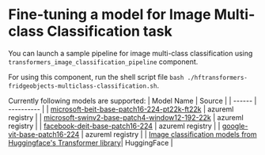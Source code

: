 # Fine-tuning a model for Image Multi-class Classification task

You can launch a sample pipeline for image multi-class classification using `transformers_image_classification_pipeline` component.

For using this component, run the shell script file `bash ./hftransformers-fridgeobjects-multiclass-classification.sh`.

Currently following models are supported:
| Model Name | Source |
| ------ | ---------- |
| [microsoft-beit-base-patch16-224-pt22k-ft22k](https://ml.azure.com/registries/azureml/models/microsoft-beit-base-patch16-224-pt22k-ft22k/version/8) | azureml registry |
| [microsoft-swinv2-base-patch4-window12-192-22k](https://ml.azure.com/registries/azureml/models/microsoft-swinv2-base-patch4-window12-192-22k/version/8) | azureml registry |
| [facebook-deit-base-patch16-224](https://ml.azure.com/registries/azureml/models/facebook-deit-base-patch16-224/version/8) | azureml registry |
| [google-vit-base-patch16-224](https://ml.azure.com/registries/azureml/models/google-vit-base-patch16-224/version/8) | azureml registry |
| [Image classification models from Huggingface's Transformer library](https://huggingface.co/models?pipeline_tag=image-classification&library=transformers)| HuggingFace |
